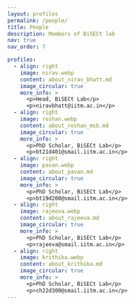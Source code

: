```yaml
---
layout: profiles
permalink: /people/
title: People
description: Members of BiSECt lab
nav: true
nav_order: 7

profiles:
  - align: right
    image: nirav.webp
    content: about_nirav_bhatt.md
    image_circular: true
    more_info: >
      <p>Head, BiSECt Lab</p>
      <p>niravbhatt@iitm.ac.in</p>
  - align: right
    image: roshan.webp
    content: about_roshan_msb.md
    image_circular: true
    more_info: >
      <p>PhD Scholar, BiSECt Lab</p>
      <p>bt21d401@smail.iitm.ac.in</p>
  - align: right
    image: pavan.webp
    content: about_pavan.md
    image_circular: true
    more_info: >
      <p>PhD Scholar, BiSECt Lab</p>
      <p>bt19d200@smail.iitm.ac.in</p>
  - align: right
    image: rajeeva.webp
    content: about_rajeeva.md
    image_circular: true
    more_info: >
      <p>PhD Scholar, BiSECt Lab</p>
      <p>rajeeva@smail.iitm.ac.in</p>
  - align: right
    image: krithika.webp
    content: about_krithika.md
    image_circular: true
    more_info: >
      <p>PhD Scholar, BiSECt Lab</p>
      <p>ch22d300@smail.iitm.ac.in</p>
---
```


